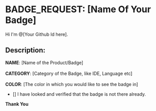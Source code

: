 # BADGE_REQUEST: [Name Of Your Badge]<!--Add the name of the badge you want to see in this repository or like to be created by this project for others to use-->

Hi I'm @[Your Github Id here].

## Description:
<!--Detailed description of the badge you want to see that is the product information and its category-->
**NAME**: [Name of the Product/Badge]  
<br>
**CATEGORY**: [Category of the Badge, like IDE, Language etc]
<br>
<br>
**COLOR**: [The color in which you would like to see the badge in]

- [] I have looked and verified that the badge is not there already. <!--Add a X between the square brackets-->

**Thank You**
